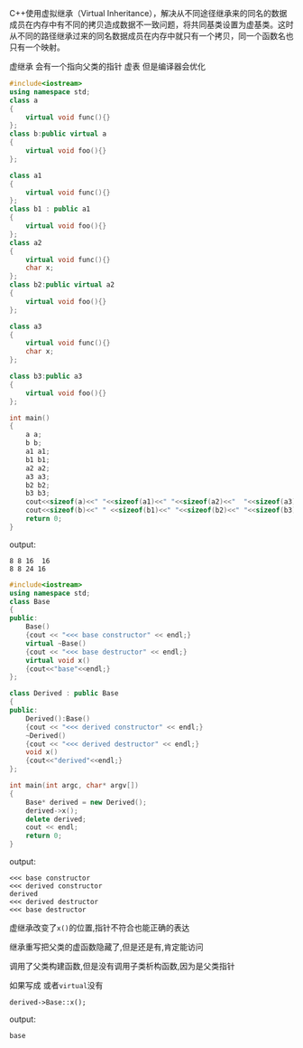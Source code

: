 C++使用虚拟继承（Virtual Inheritance），解决从不同途径继承来的同名的数据成员在内存中有不同的拷贝造成数据不一致问题，将共同基类设置为虚基类。这时从不同的路径继承过来的同名数据成员在内存中就只有一个拷贝，同一个函数名也只有一个映射。

虚继承 会有一个指向父类的指针 虚表 但是编译器会优化

```cpp
#include<iostream>
using namespace std;
class a
{
    virtual void func(){}
};
class b:public virtual a
{
    virtual void foo(){}
};

class a1
{
    virtual void func(){}
};
class b1 : public a1
{
    virtual void foo(){}
};
class a2
{
    virtual void func(){}
    char x;
};
class b2:public virtual a2
{
    virtual void foo(){}
};

class a3 
{
    virtual void func(){}
    char x;
};

class b3:public a3
{
    virtual void foo(){}
};

int main()
{
    a a;
    b b;
    a1 a1;
    b1 b1;
    a2 a2;
    a3 a3;
    b2 b2;
    b3 b3;
    cout<<sizeof(a)<<" "<<sizeof(a1)<<" "<<sizeof(a2)<<"  "<<sizeof(a3)<<endl;
    cout<<sizeof(b)<<" " <<sizeof(b1)<<" "<<sizeof(b2)<<" "<<sizeof(b3)<<endl;
    return 0;
}

```

output:

```
8 8 16  16
8 8 24 16
```



```cpp
#include<iostream>
using namespace std;
class Base
{
public:
    Base()
    {cout << "<<< base constructor" << endl;}
    virtual ~Base()
    {cout << "<<< base destructor" << endl;}
    virtual void x()
    {cout<<"base"<<endl;}
};

class Derived : public Base
{
public:
    Derived():Base()
    {cout << "<<< derived constructor" << endl;}
    ~Derived()
    {cout << "<<< derived destructor" << endl;}
    void x()
    {cout<<"derived"<<endl;}
};

int main(int argc, char* argv[])
{
    Base* derived = new Derived();
    derived->x();
    delete derived;
    cout << endl;
    return 0;
}
```

output:
```
<<< base constructor
<<< derived constructor
derived
<<< derived destructor
<<< base destructor
```

虚继承改变了`x()`的位置,指针不符合也能正确的表达

继承重写把父类的虚函数隐藏了,但是还是有,肯定能访问

调用了父类构建函数,但是没有调用子类析构函数,因为是父类指针

如果写成 或者`virtual`没有
```
derived->Base::x();
```
output:
```
base
```



